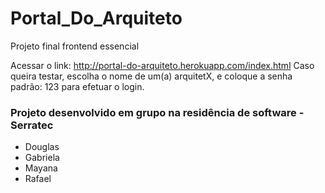 # Portal_Do_Arquiteto
Projeto final frontend essencial

Acessar o link: http://portal-do-arquiteto.herokuapp.com/index.html
Caso queira testar, escolha o nome de um(a) arquitetX, e coloque a senha padrão: 123 para efetuar o login.

### Projeto desenvolvido em grupo na residência de software - Serratec
- Douglas
- Gabriela
- Mayana
- Rafael
